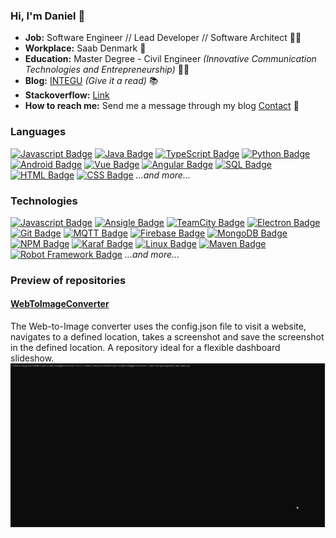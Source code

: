 ### Hi, I'm Daniel 🤟
- **Job:** Software Engineer // Lead Developer // Software Architect 👨‍💻
- **Workplace:** Saab Denmark 🛫
- **Education:** Master Degree - Civil Engineer *(Innovative Communication Technologies and Entrepreneurship)* 👨‍🎓
- **Blog:** [INTEGU](https://integu.net/) *(Give it a read)* 📚
- **Stackoverflow:** [Link](https://stackoverflow.com/users/3647873/daniel-h-bj%c3%b8rnskov) 
- **How to reach me:** Send me a message through my blog [Contact](https://integu.net/contact/) 📧

### Languages
[![Javascript Badge](https://img.shields.io/badge/JavaScript-f0db4f?logo=javascript&labelColor=black)](#)
[![Java Badge](https://img.shields.io/badge/Java-ec2025?logo=openjdk&labelColor=black)](#)
[![TypeScript Badge](https://img.shields.io/badge/TypeScript-blue?logo=TypeScript&labelColor=black)](#)
[![Python Badge](https://img.shields.io/badge/Python-blue?logo=Python&labelColor=black)](#)
[![Android Badge](https://img.shields.io/badge/Android-green?logo=Android&labelColor=black)](#)
[![Vue Badge](https://img.shields.io/badge/Vue-darkgreen?logo=vuedotjs&labelColor=black)](#)
[![Angular Badge](https://img.shields.io/badge/Angular-darkred?logo=Angular&labelColor=black)](#)
[![SQL Badge](https://img.shields.io/badge/SQL-darkblue?logo=mysql&labelColor=black)](#)
[![HTML Badge](https://img.shields.io/badge/HTML-darkred?logo=html5&labelColor=black)](#)
[![CSS Badge](https://img.shields.io/badge/CSS-yellow)](#)
*...and more...*

### Technologies
[![Javascript Badge](https://img.shields.io/badge/Docker-2497ed?logo=docker&labelColor=black)](#)
[![Ansigle Badge](https://img.shields.io/badge/Ansible-red?logo=Ansible&labelColor=black)](#)
[![TeamCity Badge](https://img.shields.io/badge/TeamCity-green?logo=TeamCity&labelColor=black)](#)
[![Electron Badge](https://img.shields.io/badge/Electron-darkblue?logo=Electron&labelColor=black)](#)
[![Git Badge](https://img.shields.io/badge/Git-darkred?logo=Git&labelColor=black)](#)
[![MQTT Badge](https://img.shields.io/badge/MQTT-purple?logo=MQTT&labelColor=black)](#)
[![Firebase Badge](https://img.shields.io/badge/Firebase-yellow?logo=Firebase&labelColor=black)](#)
[![MongoDB Badge](https://img.shields.io/badge/MongoDB-green?logo=MongoDB&labelColor=black)](#)
[![NPM Badge](https://img.shields.io/badge/NPM-darkred?logo=NPM&labelColor=black)](#)
[![Karaf Badge](https://img.shields.io/badge/Karaf-blue)](#)
[![Linux Badge](https://img.shields.io/badge/Linux-lightyellow?logo=Linux&labelColor=black)](#)
[![Maven Badge](https://img.shields.io/badge/Maven-darkred)](#)
[![Robot Framework Badge](https://img.shields.io/badge/Robot_Framework-orange)](#)
*...and more...*

### Preview of repositories
#### [WebToImageConverter](https://github.com/DanielHJacobsen/WebToImageConverter)

The Web-to-Image converter uses the config.json file to visit a website, navigates to a defined location, takes a screenshot and save the screenshot in the defined location. 
A repository ideal for a flexible dashboard slideshow.
![](https://github.com/DanielHJacobsen/WebToImageConverter/blob/master/resources/Preview.gif)
